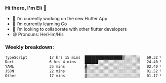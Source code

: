 ### Hi there, I'm Eli 👋
- 🔭 I’m currently working on the new Flutter App
- 🌱 I’m currently learning Go
- 🦄 I’m looking to collaborate with other flutter developers
- 😄 Pronouns: He/Him/His

### Weekly breakdown:
<!--START_SECTION:waka-->

```txt
TypeScript          17 hrs 15 mins  █████████████████▒░░░░░░░   69.32 %
Dart                6 hrs 4 mins    ██████░░░░░░░░░░░░░░░░░░░   24.40 %
YAML                35 mins         ▓░░░░░░░░░░░░░░░░░░░░░░░░   02.40 %
JSON                22 mins         ▒░░░░░░░░░░░░░░░░░░░░░░░░   01.52 %
Other               17 mins         ▒░░░░░░░░░░░░░░░░░░░░░░░░   01.17 %
```

<!--END_SECTION:waka-->
